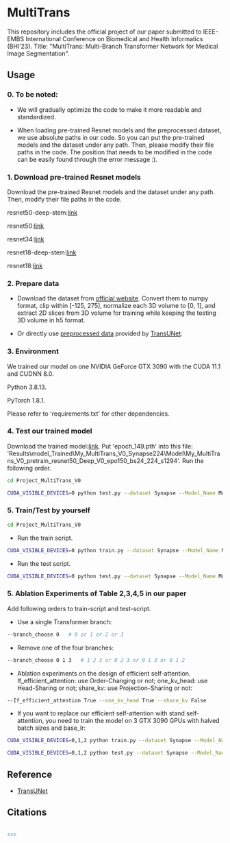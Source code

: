 # MultiTrans
This repository includes the official project of our paper submitted to IEEE-EMBS International Conference on Biomedical and Health Informatics (BHI’23). Title: "MultiTrans: Multi-Branch Transformer Network for Medical Image Segmentation".

## Usage

### 0. To be noted:

- We will gradually optimize the code to make it more readable and standardized.

- When loading pre-trained Resnet models and the preprocessed dataset, we use absolute paths in our code. So you can put the pre-trained models and the dataset under any path. Then, please modify their file paths in the code. The position that needs to be modified in the code can be easily found through the error message :).

### 1. Download pre-trained Resnet models

Download the pre-trained Resnet models and the dataset under any path. Then, modify their file paths in the code.

resnet50-deep-stem:[link](https://drive.google.com/file/d/1OktRGqZ15dIyB2YTySLfOVtprerHgbef/view?usp=sharing)

resnet50:[link](https://drive.google.com/file/d/1fUAuRfewRpaS5mFX_IQqrE2syEn9PXrv/view?usp=sharing)

resnet34:[link](https://drive.google.com/file/d/18Erx_ISMt1XMjJlgl4SQsr-iMvcN-7bZ/view?usp=sharing)

resnet18-deep-stem:[link](https://drive.google.com/file/d/1q1VBV37acIte0GynoS054BWfwwdx1NiZ/view?usp=sharing)

resnet18:[link](https://drive.google.com/file/d/1LCybGjJ_d-nALvciBBkZil_XfO-7ptAE/view?usp=sharing)

### 2. Prepare data

- Download the dataset from [official website](https://www.synapse.org/#!Synapse:syn3193805/wiki/217789). Convert them to numpy format, clip within [-125, 275], normalize each 3D volume to [0, 1], and extract 2D slices from 3D volume for training while keeping the testing 3D volume in h5 format.

- Or directly use [preprocessed data](https://drive.google.com/file/d/1XjHzJageFKFN7Tg-6F2NJz2sj9hSLPK0/view?usp=sharing) provided by [TransUNet](https://github.com/Beckschen/TransUNet).

### 3. Environment

We trained our model on one NVIDIA GeForce GTX 3090 with the CUDA 11.1 and CUDNN 8.0.

Python 3.8.13.

PyTorch 1.8.1. 

Please refer to 'requirements.txt' for other dependencies.

### 4. Test our trained model 

Download the trained model:[link](https://drive.google.com/file/d/1HXqO9r_wmfIHzg0l0q8V5EC1cVyl-HCu/view?usp=sharing). Put 'epoch_149.pth' into this file: 'Results\model_Trained\My_MultiTrans_V0_Synapse224\Model\My_MultiTrans_V0_pretrain_resnet50_Deep_V0_epo150_bs24_224_s1294'. Run the following order.

```bash
cd Project_MultiTrans_V0
```

```bash
CUDA_VISIBLE_DEVICES=0 python test.py --dataset Synapse --Model_Name MultiTrans --backbone resnet50_deep --branch_in_channels 256 512 512 1024 --branch_out_channels 256 --branch_key_channels 16 32 64 128 --seed 12100
```

### 5. Train/Test by yourself

```bash
cd Project_MultiTrans_V0
```

- Run the train script.

```bash
CUDA_VISIBLE_DEVICES=0 python train.py --dataset Synapse --Model_Name MultiTrans --backbone resnet50_deep --branch_in_channels 256 512 512 1024 --branch_out_channels 256 --branch_key_channels 16 32 64 128 --seed 1290
```

- Run the test script.

```bash
CUDA_VISIBLE_DEVICES=0 python test.py --dataset Synapse --Model_Name MultiTrans --backbone resnet50_deep --branch_in_channels 256 512 512 1024 --branch_out_channels 256 --branch_key_channels 16 32 64 128 --seed 1290
```

### 5. Ablation Experiments of Table 2,3,4,5 in our paper

Add following orders to train-script and test-script.

- Use a single Transformer branch:

```bash
--branch_choose 0   # 0 or 1 or 2 or 3
```

- Remove one of the four branches:

```bash
--branch_choose 0 1 3   # 1 2 3 or 0 2 3 or 0 1 3 or 0 1 2
```

- Ablation experiments on the design of efficient self-attention. If_efficient_attention: use Order-Changing or not; one_kv_head: use Head-Sharing or not; share_kv: use Projection-Sharing or not:

```bash
--If_efficient_attention True --one_kv_head True --share_kv False   
```

- If you want to replace our efficient self-attention with stand self-attention, you need to train the model on 3 GTX 3090 GPUs with halved batch sizes and base_lr:

```bash
CUDA_VISIBLE_DEVICES=0,1,2 python train.py --dataset Synapse --Model_Name MultiTrans --backbone resnet50_deep --branch_in_channels 256 512 512 1024 --branch_out_channels 256 --branch_key_channels 16 32 64 128 --If_efficient_attention False --n_gpu 3 --batch_size 4 --base_lr 0.005 --seed 1290
```

```bash
CUDA_VISIBLE_DEVICES=0,1,2 python test.py --dataset Synapse --Model_Name MultiTrans --backbone resnet50_deep --branch_in_channels 256 512 512 1024 --branch_out_channels 256 --branch_key_channels 16 32 64 128 --If_efficient_attention False --n_gpu 3 --batch_size 4 --base_lr 0.005 --seed 1290
```

## Reference
* [TransUNet](https://github.com/Beckschen/TransUNet)

## Citations

```bibtex

xxx

```
